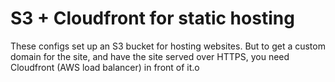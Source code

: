 # S3 + Cloudfront for static hosting

These configs set up an S3 bucket for hosting websites. But to get a custom domain for the site, and have the site served over HTTPS, you need Cloudfront (AWS load balancer) in front of it.o